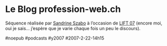# Le Blog profession-web.ch

Séquence réalisée par [Sandrine Szabo](http://blog.profession-web.ch/index.php/139-l-homme-du-cinquieme-pouvoir) à l’occasion de [LIFT 07](http://www.liftconference.com/) (encore moi, oui je sais... j’espère que je varie chaque fois un peu le discours).

 

#noepub #podcasts #y2007 #2007-2-22-14h15
